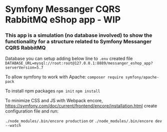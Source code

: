 # Symfony Messanger CQRS RabbitMQ eShop app - WIP

### This app is a simulation (no database involved) to show the functionality for a structure related to Symfony Messanger CQRS RabbitMQ

Database you can setup adding below line to `.env` created file
`DATABASE_URL=mysql://root:root@127.0.0.1:8889/messanger_eshop_app?serverVersion=5.7`

To allow symfony to work with Apache:
`composer require symfony/apache-pack`

To install npm packages
`npm init`
`npm install`

To minimize CSS and JS with Webpack encore,
https://symfony.com/doc/current/frontend/encore/installation.html
create configuration file and run:


`./node_modules/.bin/encore production`
or
`./node_modules/.bin/encore dev --watch`